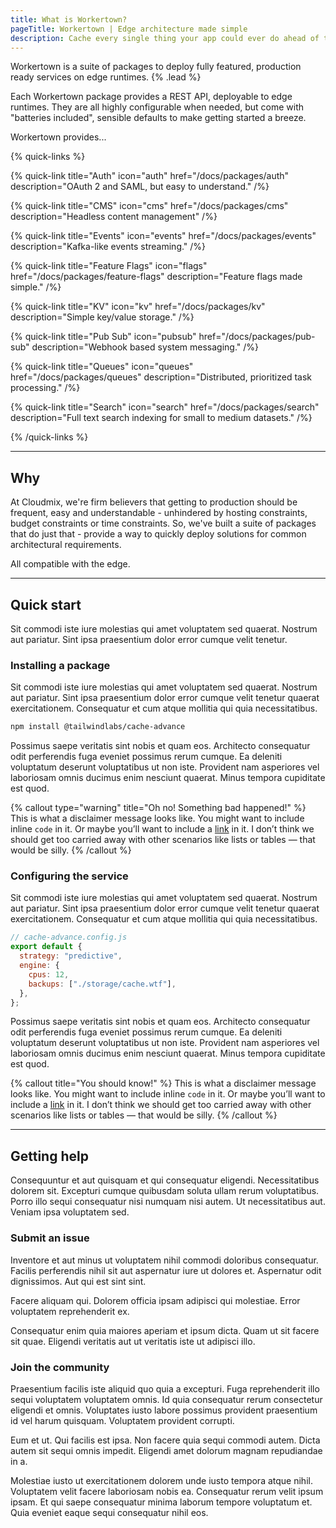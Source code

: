```yaml
---
title: What is Workertown?
pageTitle: Workertown | Edge architecture made simple
description: Cache every single thing your app could ever do ahead of time, so your code never even has to run at all.
---
```


Workertown is a suite of packages to deploy fully featured, production ready
services on edge runtimes. {% .lead %}

Each Workertown package provides a REST API, deployable to edge runtimes. They
are all highly configurable when needed, but come with "batteries included",
sensible defaults to make getting started a breeze.

Workertown provides...

{% quick-links %}

{% quick-link title="Auth" icon="auth" href="/docs/packages/auth" description="OAuth 2 and SAML, but easy to understand." /%}

{% quick-link title="CMS" icon="cms" href="/docs/packages/cms" description="Headless content management" /%}

{% quick-link title="Events" icon="events" href="/docs/packages/events" description="Kafka-like events streaming." /%}

{% quick-link title="Feature Flags" icon="flags" href="/docs/packages/feature-flags" description="Feature flags made simple." /%}

{% quick-link title="KV" icon="kv" href="/docs/packages/kv" description="Simple key/value storage." /%}

{% quick-link title="Pub Sub" icon="pubsub" href="/docs/packages/pub-sub" description="Webhook based system messaging." /%}

{% quick-link title="Queues" icon="queues" href="/docs/packages/queues" description="Distributed, prioritized task processing." /%}

{% quick-link title="Search" icon="search" href="/docs/packages/search" description="Full text search indexing for small to medium datasets." /%}

{% /quick-links %}

---

## Why

At Cloudmix, we're firm believers that getting to production should be frequent,
easy and understandable - unhindered by hosting constraints, budget constraints
or time constraints. So, we've built a suite of packages that do just that -
provide a way to quickly deploy solutions for common architectural requirements.

All compatible with the edge.

---

## Quick start

Sit commodi iste iure molestias qui amet voluptatem sed quaerat. Nostrum aut pariatur. Sint ipsa praesentium dolor error cumque velit tenetur.

### Installing a package

Sit commodi iste iure molestias qui amet voluptatem sed quaerat. Nostrum aut pariatur. Sint ipsa praesentium dolor error cumque velit tenetur quaerat exercitationem. Consequatur et cum atque mollitia qui quia necessitatibus.

```bash
npm install @tailwindlabs/cache-advance
```

Possimus saepe veritatis sint nobis et quam eos. Architecto consequatur odit perferendis fuga eveniet possimus rerum cumque. Ea deleniti voluptatum deserunt voluptatibus ut non iste. Provident nam asperiores vel laboriosam omnis ducimus enim nesciunt quaerat. Minus tempora cupiditate est quod.

{% callout type="warning" title="Oh no! Something bad happened!" %}
This is what a disclaimer message looks like. You might want to include inline `code` in it. Or maybe you’ll want to include a [link](/) in it. I don’t think we should get too carried away with other scenarios like lists or tables — that would be silly.
{% /callout %}

### Configuring the service

Sit commodi iste iure molestias qui amet voluptatem sed quaerat. Nostrum aut pariatur. Sint ipsa praesentium dolor error cumque velit tenetur quaerat exercitationem. Consequatur et cum atque mollitia qui quia necessitatibus.

```js
// cache-advance.config.js
export default {
  strategy: "predictive",
  engine: {
    cpus: 12,
    backups: ["./storage/cache.wtf"],
  },
};
```

Possimus saepe veritatis sint nobis et quam eos. Architecto consequatur odit perferendis fuga eveniet possimus rerum cumque. Ea deleniti voluptatum deserunt voluptatibus ut non iste. Provident nam asperiores vel laboriosam omnis ducimus enim nesciunt quaerat. Minus tempora cupiditate est quod.

{% callout title="You should know!" %}
This is what a disclaimer message looks like. You might want to include inline `code` in it. Or maybe you’ll want to include a [link](/) in it. I don’t think we should get too carried away with other scenarios like lists or tables — that would be silly.
{% /callout %}

---

## Getting help

Consequuntur et aut quisquam et qui consequatur eligendi. Necessitatibus dolorem sit. Excepturi cumque quibusdam soluta ullam rerum voluptatibus. Porro illo sequi consequatur nisi numquam nisi autem. Ut necessitatibus aut. Veniam ipsa voluptatem sed.

### Submit an issue

Inventore et aut minus ut voluptatem nihil commodi doloribus consequatur. Facilis perferendis nihil sit aut aspernatur iure ut dolores et. Aspernatur odit dignissimos. Aut qui est sint sint.

Facere aliquam qui. Dolorem officia ipsam adipisci qui molestiae. Error voluptatem reprehenderit ex.

Consequatur enim quia maiores aperiam et ipsum dicta. Quam ut sit facere sit quae. Eligendi veritatis aut ut veritatis iste ut adipisci illo.

### Join the community

Praesentium facilis iste aliquid quo quia a excepturi. Fuga reprehenderit illo sequi voluptatem voluptatem omnis. Id quia consequatur rerum consectetur eligendi et omnis. Voluptates iusto labore possimus provident praesentium id vel harum quisquam. Voluptatem provident corrupti.

Eum et ut. Qui facilis est ipsa. Non facere quia sequi commodi autem. Dicta autem sit sequi omnis impedit. Eligendi amet dolorum magnam repudiandae in a.

Molestiae iusto ut exercitationem dolorem unde iusto tempora atque nihil. Voluptatem velit facere laboriosam nobis ea. Consequatur rerum velit ipsum ipsam. Et qui saepe consequatur minima laborum tempore voluptatum et. Quia eveniet eaque sequi consequatur nihil eos.
